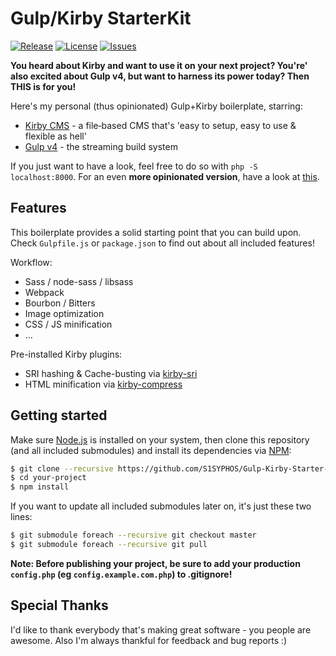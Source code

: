 # Gulp/Kirby StarterKit
[![Release](https://img.shields.io/github/release/S1SYPHOS/Gulp-Kirby-Starter-Kit.svg)](https://github.com/S1SYPHOS/Gulp-Kirby-Starter-Kit/releases) [![License](https://img.shields.io/github/license/S1SYPHOS/Gulp-Kirby-Starter-Kit.svg)](https://github.com/S1SYPHOS/Gulp-Kirby-Starter-Kit/blob/master/LICENSE) [![Issues](https://img.shields.io/github/issues/S1SYPHOS/Gulp-Kirby-Starter-Kit.svg)](https://github.com/S1SYPHOS/Gulp-Kirby-Starter-Kit/issues)

**You heard about Kirby and want to use it on your next project? You're' also excited about Gulp v4, but want to harness its power today? Then THIS is for you!**

Here's my personal (thus opinionated) Gulp+Kirby boilerplate, starring:
- [Kirby CMS](https://getkirby.com/) - a file‑based CMS that's 'easy to setup, easy to use & flexible as hell'
- [Gulp v4](http://gulpjs.com/) - the streaming build system

If you just want to have a look, feel free to do so with `php -S localhost:8000`. For an even **more opinionated version**, have a look at [this](https://github.com/S1SYPHOS/Gulp-Kirby-Starter-Kit/tree/strong-opinion).


## Features
This boilerplate provides a solid starting point that you can build upon. Check `Gulpfile.js` or `package.json` to find out about all included features!

Workflow:
- Sass / node-sass / libsass
- Webpack
- Bourbon / Bitters
- Image optimization
- CSS / JS minification
- ...

Pre-installed Kirby plugins:
- SRI hashing & Cache-busting via [kirby-sri](https://github.com/S1SYPHOS/kirby-sri)
- HTML minification via [kirby-compress](https://github.com/iksi/kirby-compress)


## Getting started
Make sure [Node.js](http://nodejs.org/) is installed on your system, then clone this repository (and all included submodules) and install its dependencies via [NPM](https://npmjs.org/):

```bash
$ git clone --recursive https://github.com/S1SYPHOS/Gulp-Kirby-Starter-Kit.git your-project
$ cd your-project
$ npm install
```

If you want to update all included submodules later on, it's just these two lines:

```bash
$ git submodule foreach --recursive git checkout master
$ git submodule foreach --recursive git pull
```

**Note: Before publishing your project, be sure to add your production `config.php` (eg `config.example.com.php`) to .gitignore!**

## Special Thanks
I'd like to thank everybody that's making great software - you people are awesome. Also I'm always thankful for feedback and bug reports :)
